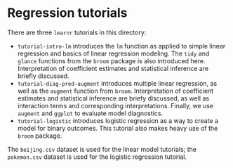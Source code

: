 # Regression tutorials

There are three `learnr` tutorials in this directory:

- `tutorial-intro-lm` introduces the `lm` function as applied to simple linear regression and basics of linear regression modeling. The `tidy` and `glance` functions from the `broom` package is also introduced here. Interpretation of coefficient estimates and statistical inference are briefly discussed.
- `tutorial-diag-pred-augment` introduces multiple linear regression, as well as the `augment` function from `broom`. Interpretation of coefficient estimates and statistical inference are briefy discussed, as well as interaction terms and corresponding interpretations. Finally, we use `augment` and `ggplot` to evaluate model diagnostics.
- `tutorial-logistic` introduces logistic regression as a way to create a model for binary outcomes. This tutorial also makes heavy use of the `broom` package.

The `beijing.csv` dataset is used for the linear model tutorials; the `pokemon.csv` dataset is used for the logistic regression tutorial.
